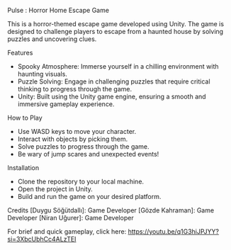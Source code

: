 Pulse : Horror Home Escape Game

This is a horror-themed escape game developed using Unity. The game is designed to challenge players to escape from a haunted house by solving puzzles and uncovering clues.

Features
- Spooky Atmosphere: Immerse yourself in a chilling environment with haunting visuals.
- Puzzle Solving: Engage in challenging puzzles that require critical thinking to progress through the game.
- Unity: Built using the Unity game engine, ensuring a smooth and immersive gameplay experience.

How to Play
- Use WASD keys to move your character.
- Interact with objects by picking them.
- Solve puzzles to progress through the game.
- Be wary of jump scares and unexpected events!
 
Installation
- Clone the repository to your local machine.
- Open the project in Unity.
- Build and run the game on your desired platform.
  
Credits
[Duygu Söğütdallı]: Game Developer
[Gözde Kahraman]: Game Developer
[Niran Uğurer]: Game Developer

For brief and quick gameplay, click here: https://youtu.be/q1G3hiJPJYY?si=3XbcUbhCc4ALzTEI 
